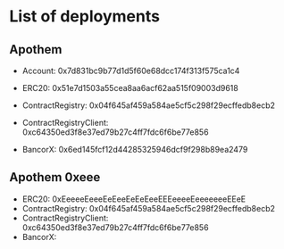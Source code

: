 # List of deployments


## Apothem

 - Account: 0x7d831bc9b77d1d5f60e68dcc174f313f575ca1c4

 - ERC20: 0x51e7d1503a55cea8aa6acf62aa515f09003d9618
 - ContractRegistry: 0x04f645af459a584ae5cf5c298f29ecffedb8ecb2
 - ContractRegistryClient: 0xc64350ed3f8e37ed79b27c4ff7fdc6f6be77e856
 - BancorX: 0x6ed145fcf12d44285325946dcf9f298b89ea2479

## Apothem 0xeee

 - ERC20: 0xEeeeeEeeeEeEeeEeEeEeeEEEeeeeEeeeeeeeEEeE
 - ContractRegistry: 0x04f645af459a584ae5cf5c298f29ecffedb8ecb2
 - ContractRegistryClient: 0xc64350ed3f8e37ed79b27c4ff7fdc6f6be77e856
 - BancorX: 